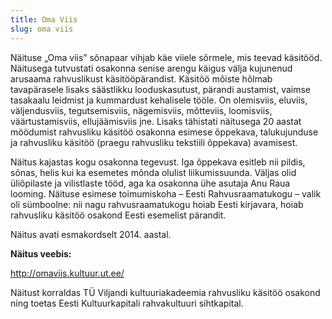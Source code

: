 ```yaml
---
title: Oma Viis
slug: oma viis
---
```

Näituse „Oma viis” sõnapaar vihjab käe viiele sõrmele, mis teevad käsitööd. Näitusega tutvustati osakonna senise arengu käigus välja kujunenud arusaama rahvuslikust käsitööpärandist. Käsitöö mõiste hõlmab tavapärasele lisaks säästlikku looduskasutust, pärandi austamist, vaimse tasakaalu leidmist ja kummardust kehalisele tööle. On olemisviis, eluviis, väljendusviis, tegutsemisviis, nägemisviis, mõtteviis, loomisviis, väärtustamisviis, ellujäämisviis jne. Lisaks tähistati näitusega 20 aastat möödumist rahvusliku käsitöö osakonna esimese õppekava, talukujunduse ja rahvusliku käsitöö (praegu rahvusliku tekstiili õppekava) avamisest.

Näitus kajastas kogu osakonna tegevust. Iga õppekava esitleb nii pildis, sõnas, helis kui ka esemetes mõnda olulist liikumissuunda. Väljas olid üliõpilaste ja vilistlaste tööd, aga ka osakonna ühe asutaja Anu Raua looming. Näituse esimese toimumiskoha – Eesti Rahvusraamatukogu – valik oli sümboolne: nii nagu rahvusraamatukogu hoiab Eesti kirjavara, hoiab rahvusliku käsitöö osakond Eesti esemelist pärandit.

Näitus avati esmakordselt 2014. aastal.

**Näitus veebis:**

http://omaviis.kultuur.ut.ee/

Näitust korraldas TÜ Viljandi kultuuriakadeemia rahvusliku käsitöö osakond ning toetas Eesti Kultuurkapitali rahvakultuuri sihtkapital.
